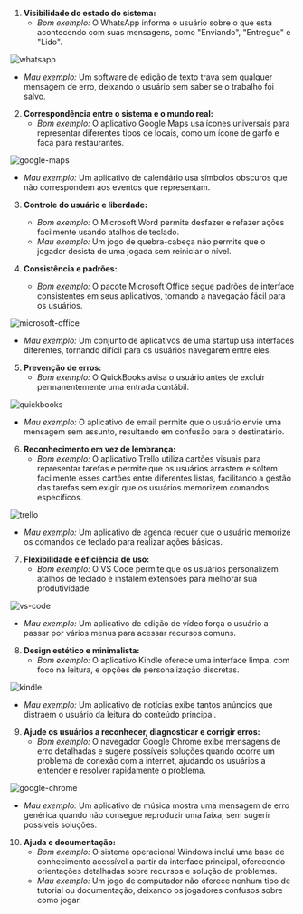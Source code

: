 1. **Visibilidade do estado do sistema:**
   - *Bom exemplo:* O WhatsApp informa o usuário sobre o que está acontecendo com suas mensagens, como "Enviando", "Entregue" e "Lido".

![whatsapp](img/whatsapp.png)

   - *Mau exemplo:* Um software de edição de texto trava sem qualquer mensagem de erro, deixando o usuário sem saber se o trabalho foi salvo.

2. **Correspondência entre o sistema e o mundo real:**
   - *Bom exemplo:* O aplicativo Google Maps usa ícones universais para representar diferentes tipos de locais, como um ícone de garfo e faca para restaurantes.

![google-maps](img/google-maps.png)

   - *Mau exemplo:* Um aplicativo de calendário usa símbolos obscuros que não correspondem aos eventos que representam.

3. **Controle do usuário e liberdade:**
   - *Bom exemplo:* O Microsoft Word permite desfazer e refazer ações facilmente usando atalhos de teclado.
   - *Mau exemplo:* Um jogo de quebra-cabeça não permite que o jogador desista de uma jogada sem reiniciar o nível.

4. **Consistência e padrões:**
   - *Bom exemplo:* O pacote Microsoft Office segue padrões de interface consistentes em seus aplicativos, tornando a navegação fácil para os usuários.

![microsoft-office](img/microsoft-office.png)

   - *Mau exemplo:* Um conjunto de aplicativos de uma startup usa interfaces diferentes, tornando difícil para os usuários navegarem entre eles.

5. **Prevenção de erros:**
   - *Bom exemplo:* O QuickBooks avisa o usuário antes de excluir permanentemente uma entrada contábil.

![quickbooks](img/quickbooks.jpg)

   - *Mau exemplo:* O aplicativo de email permite que o usuário envie uma mensagem sem assunto, resultando em confusão para o destinatário.

6. **Reconhecimento em vez de lembrança:**
   - *Bom exemplo:* O aplicativo Trello utiliza cartões visuais para representar tarefas e permite que os usuários arrastem e soltem facilmente esses cartões entre diferentes listas, facilitando a gestão das tarefas sem exigir que os usuários memorizem comandos específicos.

![trello](img/trello.jpg)

   - *Mau exemplo:* Um aplicativo de agenda requer que o usuário memorize os comandos de teclado para realizar ações básicas.

7. **Flexibilidade e eficiência de uso:**
   - *Bom exemplo:* O VS Code permite que os usuários personalizem atalhos de teclado e instalem extensões para melhorar sua produtividade.

![vs-code](img/vs-code.png)

   - *Mau exemplo:* Um aplicativo de edição de vídeo força o usuário a passar por vários menus para acessar recursos comuns.

8. **Design estético e minimalista:**
   - *Bom exemplo:* O aplicativo Kindle oferece uma interface limpa, com foco na leitura, e opções de personalização discretas.

![kindle](img/kindle.jpg)

   - *Mau exemplo:* Um aplicativo de notícias exibe tantos anúncios que distraem o usuário da leitura do conteúdo principal.

9. **Ajude os usuários a reconhecer, diagnosticar e corrigir erros:**
   - *Bom exemplo:*  O navegador Google Chrome exibe mensagens de erro detalhadas e sugere possíveis soluções quando ocorre um problema de conexão com a internet, ajudando os usuários a entender e resolver rapidamente o problema.

![google-chrome](img/google-chrome.jpg)

   - *Mau exemplo:* Um aplicativo de música mostra uma mensagem de erro genérica quando não consegue reproduzir uma faixa, sem sugerir possíveis soluções.

10. **Ajuda e documentação:**
    - *Bom exemplo:* O sistema operacional Windows inclui uma base de conhecimento acessível a partir da interface principal, oferecendo orientações detalhadas sobre recursos e solução de problemas.
    - *Mau exemplo:* Um jogo de computador não oferece nenhum tipo de tutorial ou documentação, deixando os jogadores confusos sobre como jogar.